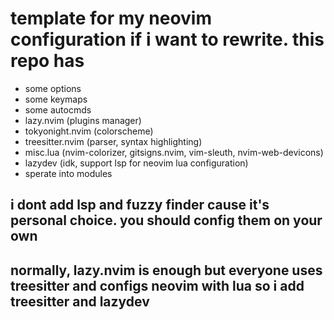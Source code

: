 # template for my neovim configuration if i want to rewrite. this repo has
- some options
- some keymaps
- some autocmds
- lazy.nvim (plugins manager)
- tokyonight.nvim (colorscheme)
- treesitter.nvim (parser, syntax highlighting)
- misc.lua (nvim-colorizer, gitsigns.nvim, vim-sleuth, nvim-web-devicons)
- lazydev (idk, support lsp for neovim lua configuration)
- sperate into modules

## i dont add lsp and fuzzy finder cause it's personal choice. you should config them on your own
## normally, lazy.nvim is enough but everyone uses treesitter and configs neovim with lua so i add treesitter and lazydev
